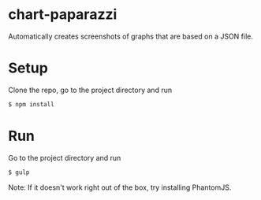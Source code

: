 chart-paparazzi
===============

Automatically creates screenshots of graphs that are based on a JSON file.

# Setup
Clone the repo, go to the project directory and run
```sh
$ npm install
```

# Run
Go to the project directory and run
```sh
$ gulp
```

Note: If it doesn't work right out of the box, try installing PhantomJS.
